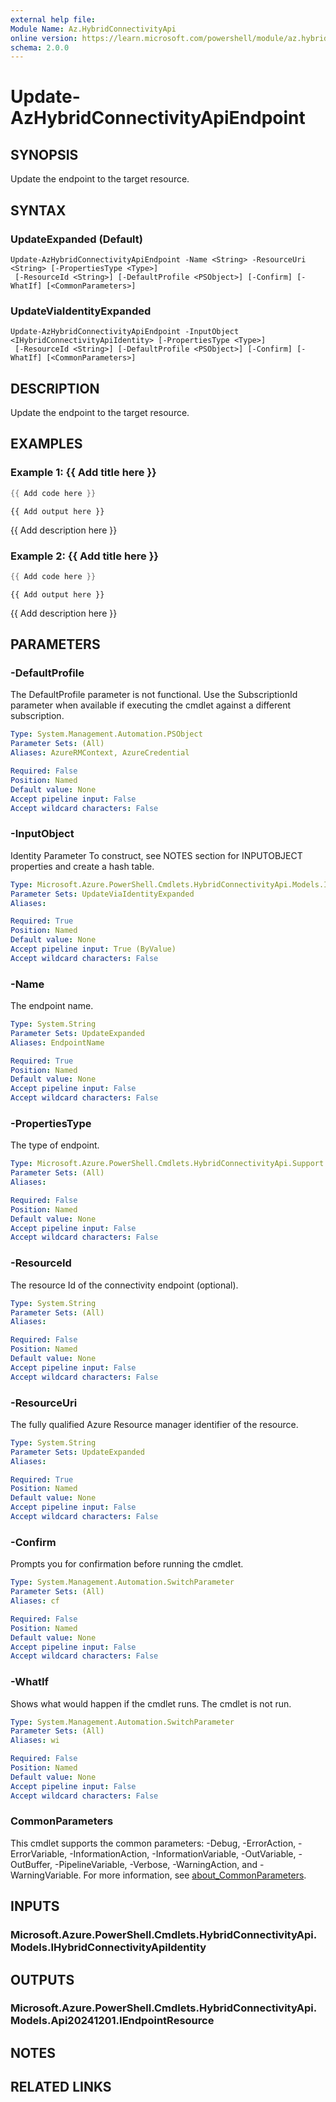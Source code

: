 ```yaml
---
external help file:
Module Name: Az.HybridConnectivityApi
online version: https://learn.microsoft.com/powershell/module/az.hybridconnectivityapi/update-azhybridconnectivityapiendpoint
schema: 2.0.0
---
```


# Update-AzHybridConnectivityApiEndpoint

## SYNOPSIS
Update the endpoint to the target resource.

## SYNTAX

### UpdateExpanded (Default)
```
Update-AzHybridConnectivityApiEndpoint -Name <String> -ResourceUri <String> [-PropertiesType <Type>]
 [-ResourceId <String>] [-DefaultProfile <PSObject>] [-Confirm] [-WhatIf] [<CommonParameters>]
```

### UpdateViaIdentityExpanded
```
Update-AzHybridConnectivityApiEndpoint -InputObject <IHybridConnectivityApiIdentity> [-PropertiesType <Type>]
 [-ResourceId <String>] [-DefaultProfile <PSObject>] [-Confirm] [-WhatIf] [<CommonParameters>]
```

## DESCRIPTION
Update the endpoint to the target resource.

## EXAMPLES

### Example 1: {{ Add title here }}
```powershell
{{ Add code here }}
```

```output
{{ Add output here }}
```

{{ Add description here }}

### Example 2: {{ Add title here }}
```powershell
{{ Add code here }}
```

```output
{{ Add output here }}
```

{{ Add description here }}

## PARAMETERS

### -DefaultProfile
The DefaultProfile parameter is not functional.
Use the SubscriptionId parameter when available if executing the cmdlet against a different subscription.

```yaml
Type: System.Management.Automation.PSObject
Parameter Sets: (All)
Aliases: AzureRMContext, AzureCredential

Required: False
Position: Named
Default value: None
Accept pipeline input: False
Accept wildcard characters: False
```

### -InputObject
Identity Parameter
To construct, see NOTES section for INPUTOBJECT properties and create a hash table.

```yaml
Type: Microsoft.Azure.PowerShell.Cmdlets.HybridConnectivityApi.Models.IHybridConnectivityApiIdentity
Parameter Sets: UpdateViaIdentityExpanded
Aliases:

Required: True
Position: Named
Default value: None
Accept pipeline input: True (ByValue)
Accept wildcard characters: False
```

### -Name
The endpoint name.

```yaml
Type: System.String
Parameter Sets: UpdateExpanded
Aliases: EndpointName

Required: True
Position: Named
Default value: None
Accept pipeline input: False
Accept wildcard characters: False
```

### -PropertiesType
The type of endpoint.

```yaml
Type: Microsoft.Azure.PowerShell.Cmdlets.HybridConnectivityApi.Support.Type
Parameter Sets: (All)
Aliases:

Required: False
Position: Named
Default value: None
Accept pipeline input: False
Accept wildcard characters: False
```

### -ResourceId
The resource Id of the connectivity endpoint (optional).

```yaml
Type: System.String
Parameter Sets: (All)
Aliases:

Required: False
Position: Named
Default value: None
Accept pipeline input: False
Accept wildcard characters: False
```

### -ResourceUri
The fully qualified Azure Resource manager identifier of the resource.

```yaml
Type: System.String
Parameter Sets: UpdateExpanded
Aliases:

Required: True
Position: Named
Default value: None
Accept pipeline input: False
Accept wildcard characters: False
```

### -Confirm
Prompts you for confirmation before running the cmdlet.

```yaml
Type: System.Management.Automation.SwitchParameter
Parameter Sets: (All)
Aliases: cf

Required: False
Position: Named
Default value: None
Accept pipeline input: False
Accept wildcard characters: False
```

### -WhatIf
Shows what would happen if the cmdlet runs.
The cmdlet is not run.

```yaml
Type: System.Management.Automation.SwitchParameter
Parameter Sets: (All)
Aliases: wi

Required: False
Position: Named
Default value: None
Accept pipeline input: False
Accept wildcard characters: False
```

### CommonParameters
This cmdlet supports the common parameters: -Debug, -ErrorAction, -ErrorVariable, -InformationAction, -InformationVariable, -OutVariable, -OutBuffer, -PipelineVariable, -Verbose, -WarningAction, and -WarningVariable. For more information, see [about_CommonParameters](http://go.microsoft.com/fwlink/?LinkID=113216).

## INPUTS

### Microsoft.Azure.PowerShell.Cmdlets.HybridConnectivityApi.Models.IHybridConnectivityApiIdentity

## OUTPUTS

### Microsoft.Azure.PowerShell.Cmdlets.HybridConnectivityApi.Models.Api20241201.IEndpointResource

## NOTES

## RELATED LINKS

